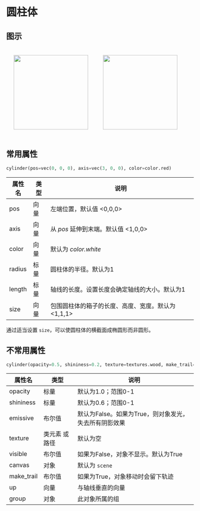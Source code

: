 # 圆柱体

## 图示
<img src="https://cdn.phycat.cn/localediter/202405171646115.png" width="200px" style="display: inline;margin:20px"><img src="https://cdn.phycat.cn/localediter/202405171646116.png" width="200px" style="display: inline;margin:20px">

## 常用属性

```python
cylinder(pos=vec(0, 0, 0), axis=vec(3, 0, 0), color=color.red)
```

| 属性名       | 类型     | 说明                                         |
|--------------|----------|----------------------------------------------|
| pos          | 向量     | 左端位置，默认值 &lt;0,0,0&gt;               |
| axis         | 向量     | 从 *pos* 延伸到末端。默认值 &lt;1,0,0&gt;         |
| color        | 向量     | 默认为 *color.white*                         |
| radius       | 标量     | 圆柱体的半径。默认为1            |
| length       | 标量     | 轴线的长度。设置长度会确定轴线的大小。默认为1            |
| size         | 向量     | 包围圆柱体的箱子的长度、高度、宽度。默认为 &lt;1,1,1&gt;            |

通过适当设置 `size`，可以使圆柱体的横截面成椭圆形而非圆形。

## 不常用属性

```python
cylinder(opacity=0.5, shininess=0.2, texture=textures.wood, make_trail=True, canvas=mycanvas, emissive=False)
```

| 属性名     | 类型                   | 说明                                                 |
|------------|------------------------|------------------------------------------------------|
| opacity    | 标量                   | 默认为1.0；范围0-1                                   |
| shininess  | 标量                   | 默认为0.6；范围0-1                                   |
| emissive   | 布尔值                 | 默认为False。如果为True，则对象发光，失去所有阴影效果 |
| texture    | 类元素 或 路径         | 默认为空                                              |
| visible    | 布尔值                 | 如果为False，对象不显示。默认为True                  |
| canvas     | 对象                   | 默认为 `scene`                                       |
| make_trail | 布尔值                 | 如果为True，对象移动时会留下轨迹                      |
| up         | 向量                   | 与轴线垂直的向量                                     |
| group      | 对象                   | 此对象所属的组                                       |

